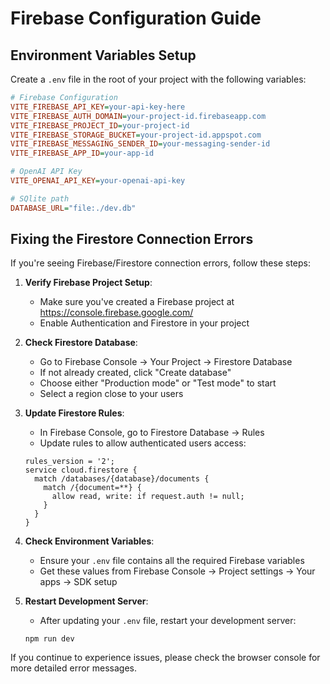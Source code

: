 # Firebase Configuration Guide

## Environment Variables Setup

Create a `.env` file in the root of your project with the following variables:

```ini
# Firebase Configuration
VITE_FIREBASE_API_KEY=your-api-key-here
VITE_FIREBASE_AUTH_DOMAIN=your-project-id.firebaseapp.com
VITE_FIREBASE_PROJECT_ID=your-project-id
VITE_FIREBASE_STORAGE_BUCKET=your-project-id.appspot.com
VITE_FIREBASE_MESSAGING_SENDER_ID=your-messaging-sender-id
VITE_FIREBASE_APP_ID=your-app-id

# OpenAI API Key
VITE_OPENAI_API_KEY=your-openai-api-key

# SQlite path
DATABASE_URL="file:./dev.db"
```

## Fixing the Firestore Connection Errors

If you're seeing Firebase/Firestore connection errors, follow these steps:

1. **Verify Firebase Project Setup**:

   - Make sure you've created a Firebase project at https://console.firebase.google.com/
   - Enable Authentication and Firestore in your project

2. **Check Firestore Database**:

   - Go to Firebase Console → Your Project → Firestore Database
   - If not already created, click "Create database"
   - Choose either "Production mode" or "Test mode" to start
   - Select a region close to your users

3. **Update Firestore Rules**:

   - In Firebase Console, go to Firestore Database → Rules
   - Update rules to allow authenticated users access:

   ```
   rules_version = '2';
   service cloud.firestore {
     match /databases/{database}/documents {
       match /{document=**} {
         allow read, write: if request.auth != null;
       }
     }
   }
   ```

4. **Check Environment Variables**:

   - Ensure your `.env` file contains all the required Firebase variables
   - Get these values from Firebase Console → Project settings → Your apps → SDK setup

5. **Restart Development Server**:

   - After updating your `.env` file, restart your development server:

   ```
   npm run dev
   ```

If you continue to experience issues, please check the browser console for more detailed error messages.
